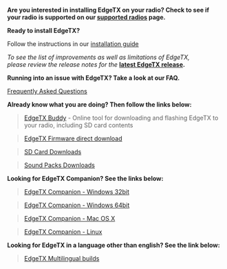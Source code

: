 
**Are you interested in installing EdgeTX on your radio? Check to see if your radio is supported on our [supported radios](supportedradios.md) page.**

**Ready to install EdgeTX?** 

Follow the instructions in our  [installation guide](https://edgetx.gitbook.io/edgetx-user-manual/edgetx-user-manual/installing-and-updating-edgetx)

*To see the list of improvements as well as limitations of EdgeTX,  
please review the release notes for the* **[latest EdgeTX release](https://github.com/EdgeTX/edgetx/releases/latest).**

**Running into an issue with EdgeTX? Take a look at our FAQ.** 

[Frequently Asked Questions](faq.md)

**Already know what you are doing? Then follow the links below:**

> [EdgeTX Buddy](https://buddy.edgetx.org/) - Online tool for downloading and flashing EdgeTX to your radio, including SD card contents

> [EdgeTX Firmware direct download](https://github.com/EdgeTX/edgetx/releases/download/v2.10.0/edgetx-firmware-v2.10.0.zip)

> [SD Card Downloads](https://github.com/EdgeTX/edgetx-sdcard/releases)

> [Sound Packs Downloads](https://github.com/EdgeTX/edgetx-sdcard-sounds/releases)

**Looking for EdgeTX Companion? See the links below:**

>[EdgeTX Companion - Windows 32bit](https://github.com/EdgeTX/edgetx/releases/download/v2.10.0/edgetx-cpn-win32-v2.10.0.zip)

>[EdgeTX Companion - Windows 64bit](https://github.com/EdgeTX/edgetx/releases/download/v2.10.0/edgetx-cpn-win64-v2.10.0.zip)

>[EdgeTX Companion - Mac OS X](https://github.com/EdgeTX/edgetx/releases/download/v2.10.0/edgetx-cpn-osx-v2.10.0.zip)

>[EdgeTX Companion - Linux](https://github.com/EdgeTX/edgetx/releases/download/v2.10.0/edgetx-cpn-linux-v2.10.0.zip)

**Looking for EdgeTX in a language other than english? See the link below:**

>[EdgeTX Multilingual builds](https://github.com/pfeerick/lang-firmwares/releases/tag/v2.10.0)
